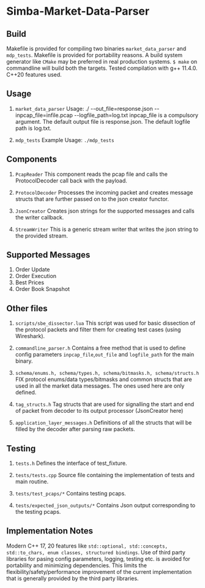 # Simba-Market-Data-Parser

## Build

Makefile is provided for compiling two binaries ```market_data_parser``` and ```mdp_tests```. Makefile is provided for portability reasons. A build system generator like ```CMake``` may be preferred in real production systems. ```$ make``` on commandline will build both the targets.
Tested compilation with g++ 11.4.0. C++20 features used.

## Usage

1. ```market_data_parser```
Usage: ./<binary-name> --out_file=response.json --inpcap_file=infile.pcap --logfile_path=log.txt
inpcap_file is a compulsory argument. The default output file is response.json. The default logfile path is log.txt.

2. ```mdp_tests```
Example Usage: ```./mdp_tests```

## Components

1. ```PcapReader```
    This component reads the pcap file and calls the ProtocolDecoder call back with the payload.

2. ```ProtocolDecoder```
    Processes the incoming packet and creates message structs that are further passed on to the json creator functor.

3. ```JsonCreator```
    Creates json strings for the supported messages and calls the writer callback.

4. ```StreamWriter```
    This is a generic stream writer that writes the json string to the provided stream.

## Supported Messages

1. Order Update
2. Order Execution
3. Best Prices
4. Order Book Snapshot

## Other files

1. ```scripts/sbe_dissector.lua```
This script was used for basic dissection of the protocol packets and filter them for creating test cases (using Wireshark).

2. ```commandline_parser.h```
Contains a free method that is used to define config parameters ```inpcap_file```,```out_file``` and ```logfile_path``` for the main binary.

3. ```schema/enums.h, schema/types.h, schema/bitmasks.h, schema/structs.h```  
FIX  protocol enums/data types/bitmasks and common structs that are used in all the market data messages. The ones used here are only defined.

4. ```tag_structs.h```
Tag structs that are used for signalling the start and end of packet from decoder to its output processor (JsonCreator here)

5. ```application_layer_messages.h```
Definitions of all the structs that will be filled by the decoder after parsing raw packets.

## Testing

1. ```tests.h```
Defines the interface of test_fixture.

2. ```tests/tests.cpp```
Source file containing the implementation of tests and main routine.

3. ```tests/test_pcaps/*```
Contains testing pcaps.

4. ```tests/expected_json_outputs/*```
Contains Json output corresponding to the testing pcaps.

## Implementation Notes

Modern C++ 17, 20 features like ```std::optional, std::concepts, std::to_chars, enum classes, structured bindings```. Use of third party libraries for pasing config parameters, logging, testing etc. is avoided for portability and minimizing dependencies. This limits the flexibility/safety/performance improvement of the current implementation that is generally provided by the third party libraries.
